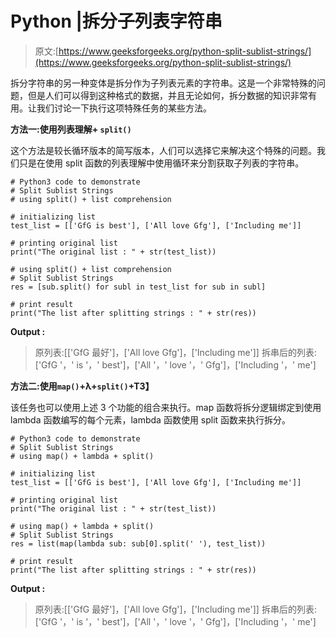 # Python |拆分子列表字符串

> 原文:[https://www.geeksforgeeks.org/python-split-sublist-strings/](https://www.geeksforgeeks.org/python-split-sublist-strings/)

拆分字符串的另一种变体是拆分作为子列表元素的字符串。这是一个非常特殊的问题，但是人们可以得到这种格式的数据，并且无论如何，拆分数据的知识非常有用。让我们讨论一下执行这项特殊任务的某些方法。

**方法一:使用列表理解+ `split()`**

这个方法是较长循环版本的简写版本，人们可以选择它来解决这个特殊的问题。我们只是在使用 split 函数的列表理解中使用循环来分割获取子列表的字符串。

```
# Python3 code to demonstrate
# Split Sublist Strings
# using split() + list comprehension

# initializing list
test_list = [['GfG is best'], ['All love Gfg'], ['Including me']]

# printing original list
print("The original list : " + str(test_list))

# using split() + list comprehension
# Split Sublist Strings
res = [sub.split() for subl in test_list for sub in subl]

# print result
print("The list after splitting strings : " + str(res))
```

**Output :**

> 原列表:[['GfG 最好']，['All love Gfg']，['Including me']]
> 拆串后的列表:['GfG '，' is '，' best']，['All '，' love '，' Gfg']，['Including '，' me']

**方法二:使用`map()`+λ+`split()`+T3】**

该任务也可以使用上述 3 个功能的组合来执行。map 函数将拆分逻辑绑定到使用 lambda 函数编写的每个元素，lambda 函数使用 split 函数来执行拆分。

```
# Python3 code to demonstrate
# Split Sublist Strings
# using map() + lambda + split()

# initializing list
test_list = [['GfG is best'], ['All love Gfg'], ['Including me']]

# printing original list
print("The original list : " + str(test_list))

# using map() + lambda + split()
# Split Sublist Strings
res = list(map(lambda sub: sub[0].split(' '), test_list))

# print result
print("The list after splitting strings : " + str(res))
```

**Output :**

> 原列表:[['GfG 最好']，['All love Gfg']，['Including me']]
> 拆串后的列表:['GfG '，' is '，' best']，['All '，' love '，' Gfg']，['Including '，' me']
